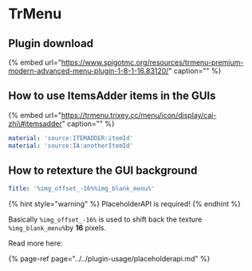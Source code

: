 # TrMenu

## Plugin download

{% embed url="https://www.spigotmc.org/resources/trmenu-premium-modern-advanced-menu-plugin-1-8-1-16.83120/" caption="" %}

## How to use ItemsAdder items in the GUIs

{% embed url="https://trmenu.trixey.cc/menu/icon/display/cai-zhi\#itemsadder" caption="" %}

```yaml
material: 'source:ITEMADDER:itemId'
material: 'source:IA:anotherItemId'
```

## How to retexture the GUI background

```yaml
Title: '%img_offset_-16%%img_blank_menu%'
```

{% hint style="warning" %}
PlaceholderAPI is required!
{% endhint %}

Basically `%img_offset_-16%` is used to shift back the texture `%img_blank_menu%`by **16** pixels.

Read more here:

{% page-ref page="../../plugin-usage/placeholderapi.md" %}

